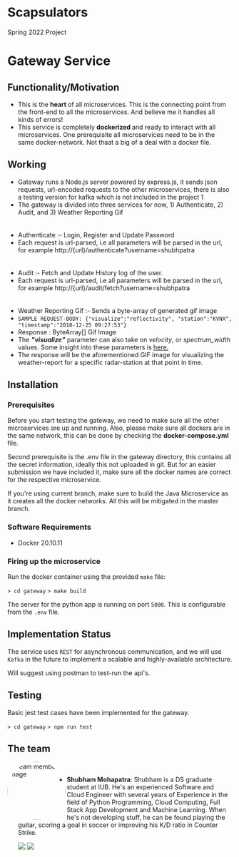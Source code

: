 # Scapsulators
Spring 2022 Project


# Gateway Service

## Functionality/Motivation

<ul>
  <li>This is the <b> heart </b> of all microservices. This is the connecting point from the front-end to all the microservices. And believe me it handles all kinds of errors!</li>
  <li>This service is completely <b> dockerized </b> and ready to interact with all microservices. One prerequisite all microservices need to be in the same docker-network. Not thaat a big of a deal with a docker file. </li>
</ul>

## Working

<ul>
<li>Gateway runs a Node.js server powered by express.js, it sends json requests, url-encoded requests to the other microservices, there is also a testing version for kafka which is not included in the project 1</li>
<li>The gateway is divided into three services for now, 1) Authenticate, 2) Audit, and 3) Weather Reporting Gif </li>
  <br> </br>
  <li> Authenticate :- Login, Register and Update Password</li>
  <li> Each request is url-parsed, i.e all parameters will be parsed in the url, for example http://{url}/authenticate?username=shubhpatra </li>
  <br> </br>
  <li> Audit :- Fetch and Update History log of the user. </li>
  <li> Each request is url-parsed, i.e all parameters will be parsed in the url, for example http://{url}/audit/fetch?username=shubhpatra </li>
  <br> </br>
  <li> Weather Reporting Gif :- Sends a byte-array of generated gif image </li>
  <li> <code>SAMPLE REQUEST-BODY: {"visualize":"reflectivity", "station":"KVNX", "timestamp":"2018-12-25 09:27:53"}</code> </li>
  <li> Response : ByteArray[] Gif Image


<li>The <i><b>"visualize"</i></b> parameter can also take on <i>velocity</i>, or <i>spectrum_width</i> values. Some insight into these parameters is <a href="https://github.com/airavata-courses/scapsulators/wiki/Weather-enthusiasts-assemble"> here.</a>
</li>
<li>The response will be the aforementioned GIF image for visualizing the weather-report for a specific radar-station at that point in time.</li>
</ul>

## Installation 

### Prerequisites
Before you start testing the gateway, we need to make sure all the other microservices are up and running. Also, please make sure all dockers are in the same network, this can be done by checking the <b> docker-compose.yml </b> file.

Second prerequisite is the .env file in the gateway directory, this contains all the secret information, ideally this not uploaded in git. But for an easier submission we have included it, make sure all the docker names are correct for the respective microservice. 

If you're using current branch, make sure to build the Java Microservice as it creates all the docker networks. All this will be mitigated in the master branch.

### Software Requirements

* Docker 20.10.11

### Firing up the microservice

Run the docker container using the provided `make` file:

`> cd gateway`
`> make build`

The server for the python app is running on port `5000`. This is configurable from the `.env` file.



## Implementation Status

The service uses `REST` for asynchronous communication, and we will use `Kafka` in the future to implement a scalable and highly-available architecture.

Will suggest using postman to test-run the api's.

## Testing

Basic jest test cases have been implemented for the gateway. 

`> cd gateway`
`> npm run test`



## The team


<img src="https://i.ibb.co/K72RqYw/personal.jpg" alt="Team member's Image" width="130" ALIGN ="left" style="border-radius:50%;"/><br>

- **Shubham Mohapatra**: Shubham is a DS graduate student at IUB. He's an experienced Software and Cloud Engineer with several years of Experience in the field of Python Programming, Cloud Computing, Full Stack App Development and Machine Learning. When he's not developing stuff, he can be found playing the guitar, scoring a goal in soccer or improving his K/D ratio in Counter Strike.


   [<img src="https://img.shields.io/badge/LinkedIn-0077B5?style=for-the-badge&logo=linkedin&logoColor=white" />](https://www.linkedin.com/in/shubhammohapatra/)
   [<img src="https://img.shields.io/badge/GitHub-100000?style=for-the-badge&logo=github&logoColor=white" />](https://github.com/shubhpatr/)
